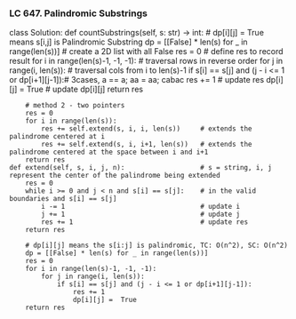 ### LC 647. Palindromic Substrings
class Solution:
    def countSubstrings(self, s: str) -> int:
        # dp[i][j] = True means s[i,j] is Palindromic Substring
        dp = [[False] * len(s) for _ in range(len(s))]          # create a 2D list with all False
        res = 0                                                 # define res to record result
        for i in range(len(s)-1, -1, -1):                       # traversal rows in reverse order
            for j in range(i, len(s)):                          # traversal cols from i to len(s)-1
                if s[i] == s[j] and (j - i <= 1 or dp[i+1][j-1]):# 3cases, a == a; aa = aa; cabac
                    res += 1                                    # update res
                    dp[i][j] = True                             # update dp[i][j]
        return res

        # method 2 - two pointers
        res = 0
        for i in range(len(s)):
            res += self.extend(s, i, i, len(s))     # extends the palindrome centered at i
            res += self.extend(s, i, i+1, len(s))   # extends the palindrome centered at the space between i and i+1
        return res
    def extend(self, s, i, j, n):                   # s = string, i, j represent the center of the palindrome being extended
        res = 0
        while i >= 0 and j < n and s[i] == s[j]:    # in the valid boundaries and s[i] == s[j]
            i -= 1                                  # update i
            j += 1                                  # update j
            res += 1                                # update res
        return res

        # dp[i][j] means the s[i:j] is palindromic, TC: O(n^2), SC: O(n^2)
        dp = [[False] * len(s) for _ in range(len(s))]
        res = 0
        for i in range(len(s)-1, -1, -1):
            for j in range(i, len(s)):
                if s[i] == s[j] and (j - i <= 1 or dp[i+1][j-1]):
                    res += 1
                    dp[i][j] =  True
        return res